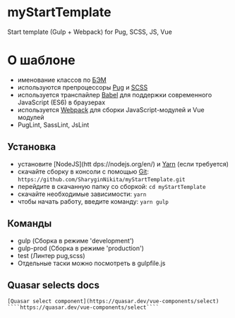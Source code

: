# myStartTemplate
Start template (Gulp + Webpack) for Pug, SCSS, JS, Vue

# О шаблоне
* именование классов по [БЭМ](https://ru.bem.info/)
* используются препроцессоры [Pug](https://pugjs.org/) и [SCSS](https://sass-lang.com/)
* используется транспайлер [Babel](https://babeljs.io/) для поддержки современного JavaScript (ES6) в браузерах
* используется [Webpack](https://webpack.js.org/) для сборки JavaScript-модулей и Vue модулей
* PugLint, SassLint, JsLint

## Установка
* установите [NodeJS](htt dps://nodejs.org/en/) и [Yarn](https://yarnpkg.com/en/docs/install) (если требуется)
* скачайте сборку в консоли с помощью [Git](https://gicm.com/downloads): ````https://github.com/SharyginNikita/myStartTemplate.git````
* перейдите в скачанную папку со сборкой: ````cd myStartTemplate````
* скачайте необходимые зависимости: ````yarn````
* чтобы начать работу, введите команду: ````yarn gulp````

## Команды
* gulp (Сборка в режиме 'development')
* gulp-prod (Сборка в режиме 'production')
* test (Линтер pug,scss)
* Отдельные таски можно посмотреть в gulpfile.js


## Quasar selects docs
    [Quasar select component](https://quasar.dev/vue-components/select) ````https://quasar.dev/vue-components/select````





